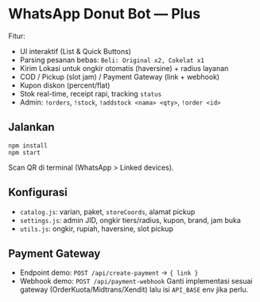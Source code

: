 
# WhatsApp Donut Bot — Plus

Fitur:
- UI interaktif (List & Quick Buttons)
- Parsing pesanan bebas: `Beli: Original x2, Cokelat x1`
- Kirim Lokasi untuk ongkir otomatis (haversine) + radius layanan
- COD / Pickup (slot jam) / Payment Gateway (link + webhook)
- Kupon diskon (percent/flat)
- Stok real-time, receipt rapi, tracking `status`
- Admin: `!orders`, `!stock`, `!addstock <nama> <qty>`, `!order <id>`

## Jalankan
```
npm install
npm start
```
Scan QR di terminal (WhatsApp > Linked devices).

## Konfigurasi
- `catalog.js`: varian, paket, `storeCoords`, alamat pickup
- `settings.js`: admin JID, ongkir tiers/radius, kupon, brand, jam buka
- `utils.js`: ongkir, rupiah, haversine, slot pickup

## Payment Gateway
- Endpoint demo: `POST /api/create-payment` → `{ link }`
- Webhook demo: `POST /api/payment-webhook`
Ganti implementasi sesuai gateway (OrderKuota/Midtrans/Xendit) lalu isi `API_BASE` env jika perlu.
